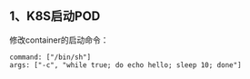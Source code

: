 ## 1、K8S启动POD

修改container的启动命令：

```
command: ["/bin/sh"]
args: ["-c", "while true; do echo hello; sleep 10; done"]
```